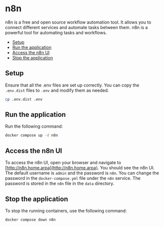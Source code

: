 # n8n

n8n is a free and open source workflow automation tool. It allows you to connect different services and automate tasks
between them. n8n is a powerful tool for automating tasks and workflows.

<!-- START doctoc generated TOC please keep comment here to allow auto update -->
<!-- DON'T EDIT THIS SECTION, INSTEAD RE-RUN doctoc TO UPDATE -->

- [Setup](#setup)
- [Run the application](#run-the-application)
- [Access the n8n UI](#access-the-n8n-ui)
- [Stop the application](#stop-the-application)

<!-- END doctoc generated TOC please keep comment here to allow auto update -->

## Setup

Ensure that all the .env files are set up correctly. You can copy the `.env.dist` files to `.env` and modify them as needed.

```bash
cp .env.dist .env
```

## Run the application

Run the following command:

```sh
docker compose up -d n8n
```

## Access the n8n UI

To access the n8n UI, open your browser and navigate to [http://n8n.home.arpa](http://n8n.home.arpa).
You should see the n8n UI. The default username is `admin` and the password is `n8n`. You can change the password in the
`docker-compose.yml` file under the `n8n` service. The password is stored in the `n8n` file in the `data` directory.

## Stop the application

To stop the running containers, use the following command:

```sh
docker compose down n8n
```
